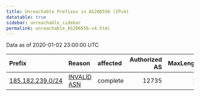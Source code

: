 ```yaml
---
title: Unreachable Prefixes in AS206556 (IPv4)
datatable: true
sidebar: unreachable_sidebar
permalink: unreachable_AS206556-v4.html
---
```


Data as of 2020-01-02 23:00:00 UTC


<div class="datatable-begin"></div>

| Prefix                                                     | Reason                                                                                                   | affected   |   Authorized AS |   MaxLength | Anchor                                         |   unreachable /24s |
|:-----------------------------------------------------------|:---------------------------------------------------------------------------------------------------------|:-----------|----------------:|------------:|:-----------------------------------------------|-------------------:|
| [185.182.239.0/24](https://stat.ripe.net/185.182.239.0/24) | [INVALID ASN](https://rpki-validator.ripe.net/announcement-preview?asn=AS206556&prefix=185.182.239.0/24) | complete   |           12735 |          24 | [RIPE](unreachable_RIPE_NCC_RPKI_Root-v4.html) |                  1 |

<div class="datatable-end"></div>
